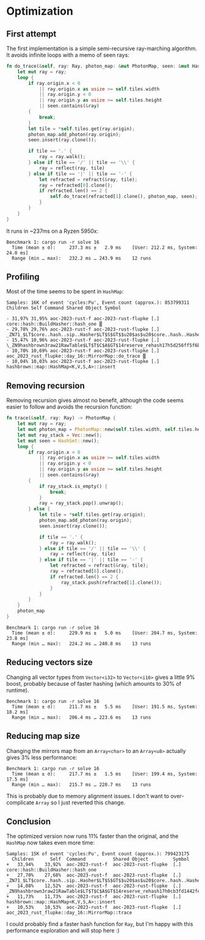 # Optimization

## First attempt

The first implementation is a simple semi-recursive ray-marching algorithm.
It avoids infinite loops with a memo of seen rays:

```rust
fn do_trace(&self, ray: Ray, photon_map: &mut PhotonMap, seen: &mut HashSet<Ray>) {
    let mut ray = ray;
    loop {
        if ray.origin.x < 0
            || ray.origin.x as usize >= self.tiles.width
            || ray.origin.y < 0
            || ray.origin.y as usize >= self.tiles.height
            || seen.contains(&ray)
        {
            break;
        }
        let tile = *self.tiles.get(ray.origin);
        photon_map.add_photon(ray.origin);
        seen.insert(ray.clone());

        if tile == '.' {
            ray = ray.walk();
        } else if tile == '/' || tile == '\\' {
            ray = reflect(ray, tile)
        } else if tile == '|' || tile == '-' {
            let refracted = refract(&ray, tile);
            ray = refracted[0].clone();
            if refracted.len() == 2 {
                self.do_trace(refracted[1].clone(), photon_map, seen);
            }
        }
    }
}
```

It runs in ~237ms on a Ryzen 5950x:

```text
Benchmark 1: cargo run -r solve 16
  Time (mean ± σ):     237.3 ms ±   2.9 ms    [User: 212.2 ms, System: 24.0 ms]
  Range (min … max):   232.2 ms … 243.9 ms    12 runs
```

## Profiling

Most of the time seems to be spent in `HashMap`:

```text
Samples: 16K of event 'cycles:Pu', Event count (approx.): 853799311
Children Self Command Shared Object Symbol

- 31,97% 31,95% aoc-2023-rust-f aoc-2023-rust-flupke [.] core::hash::BuildHasher::hash_one ▒
- 29,78% 29,76% aoc-2023-rust-f aoc-2023-rust-flupke [.] _ZN71_$LT$core..hash..sip..Hasher$LT$S$GT$$u20$as$u20$core..hash..Hasher$GT$5write17h22efaee90◆
- 15,47% 10,96% aoc-2023-rust-f aoc-2023-rust-flupke [.] \_ZN9hashbrown3raw21RawTable$LT$T$C$A$GT$14reserve_rehash17h5d256ff5f6b3aecbE.llvm.155599435039▒
- 10,70% 10,69% aoc-2023-rust-f aoc-2023-rust-flupke [.] aoc_2023_rust_flupke::day_16::MirrorMap::do_trace ▒
- 10,04% 10,03% aoc-2023-rust-f aoc-2023-rust-flupke [.] hashbrown::map::HashMap<K,V,S,A>::insert
```

## Removing recursion

Removing recursion gives almost no benefit, although the code seems easier to
follow and avoids the recursion function:

```rust
fn trace(&self, ray: Ray) -> PhotonMap {
    let mut ray = ray;
    let mut photon_map = PhotonMap::new(self.tiles.width, self.tiles.height);
    let mut ray_stack = Vec::new();
    let mut seen = HashSet::new();
    loop {
        if ray.origin.x < 0
            || ray.origin.x as usize >= self.tiles.width
            || ray.origin.y < 0
            || ray.origin.y as usize >= self.tiles.height
            || seen.contains(&ray)
        {
            if ray_stack.is_empty() {
                break;
            }
            ray = ray_stack.pop().unwrap();
        } else {
            let tile = *self.tiles.get(ray.origin);
            photon_map.add_photon(ray.origin);
            seen.insert(ray.clone());

            if tile == '.' {
                ray = ray.walk();
            } else if tile == '/' || tile == '\\' {
                ray = reflect(ray, tile)
            } else if tile == '|' || tile == '-' {
                let refracted = refract(&ray, tile);
                ray = refracted[0].clone();
                if refracted.len() == 2 {
                    ray_stack.push(refracted[1].clone());
                }
            }
        }
    }
    photon_map
}
```

```text
Benchmark 1: cargo run -r solve 16
  Time (mean ± σ):     229.9 ms ±   5.0 ms    [User: 204.7 ms, System: 23.8 ms]
  Range (min … max):   224.2 ms … 240.8 ms    13 runs
```

## Reducing vectors size

Changing all vector types from `Vector<i32>` to `Vector<i16>` gives a little 9%
boost, probably because of faster hashing (which amounts to 30% of runtime).

```text
Benchmark 1: cargo run -r solve 16
  Time (mean ± σ):     211.7 ms ±   5.5 ms    [User: 191.5 ms, System: 18.2 ms]
  Range (min … max):   206.4 ms … 223.6 ms    13 runs
```

## Reducing map size

Changing the mirrors map from an `Array<char>` to an `Array<u8>` actually gives 3%
less performance:

```text
Benchmark 1: cargo run -r solve 16
  Time (mean ± σ):     217.7 ms ±   1.5 ms    [User: 199.4 ms, System: 17.5 ms]
  Range (min … max):   215.7 ms … 220.7 ms    13 runs
```

This is probably due to memory alignment issues. I don't want to over-complicate `Array` so I just reverted this change.

## Conclusion

The optimized version now runs 11% faster than the original, and the `HashMap`
now takes even more time:

```text
Samples: 15K of event 'cycles:Pu', Event count (approx.): 799423175
  Children      Self  Command          Shared Object         Symbol
+   33,94%    33,92%  aoc-2023-rust-f  aoc-2023-rust-flupke  [.] core::hash::BuildHasher::hash_one
+   27,70%    27,68%  aoc-2023-rust-f  aoc-2023-rust-flupke  [.] _ZN71_$LT$core..hash..sip..Hasher$LT$S$GT$$u20$as$u20$core..hash..Hasher$GT$5write17h4bb7b7de6f
+   14,08%    12,52%  aoc-2023-rust-f  aoc-2023-rust-flupke  [.] _ZN9hashbrown3raw21RawTable$LT$T$C$A$GT$14reserve_rehash17h0cb3fd1442fef126E.llvm.1366797186149
+   11,73%    11,73%  aoc-2023-rust-f  aoc-2023-rust-flupke  [.] hashbrown::map::HashMap<K,V,S,A>::insert
+   10,53%    10,53%  aoc-2023-rust-f  aoc-2023-rust-flupke  [.] aoc_2023_rust_flupke::day_16::MirrorMap::trace
```

I could probably find a faster hash function for `Ray`, but I'm happy with this
performance exploration and will stop here :)
